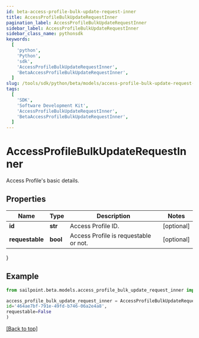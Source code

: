 ```yaml
---
id: beta-access-profile-bulk-update-request-inner
title: AccessProfileBulkUpdateRequestInner
pagination_label: AccessProfileBulkUpdateRequestInner
sidebar_label: AccessProfileBulkUpdateRequestInner
sidebar_class_name: pythonsdk
keywords:
  [
    'python',
    'Python',
    'sdk',
    'AccessProfileBulkUpdateRequestInner',
    'BetaAccessProfileBulkUpdateRequestInner',
  ]
slug: /tools/sdk/python/beta/models/access-profile-bulk-update-request-inner
tags:
  [
    'SDK',
    'Software Development Kit',
    'AccessProfileBulkUpdateRequestInner',
    'BetaAccessProfileBulkUpdateRequestInner',
  ]
---
```


# AccessProfileBulkUpdateRequestInner

Access Profile's basic details.

## Properties

| Name | Type | Description | Notes |
| --- | --- | --- | --- |
| **id** | **str** | Access Profile ID. | [optional] |
| **requestable** | **bool** | Access Profile is requestable or not. | [optional] |

}

## Example

```python
from sailpoint.beta.models.access_profile_bulk_update_request_inner import AccessProfileBulkUpdateRequestInner

access_profile_bulk_update_request_inner = AccessProfileBulkUpdateRequestInner(
id='464ae7bf-791e-49fd-b746-06a2e4a8',
requestable=False
)

```

[[Back to top]](#)
